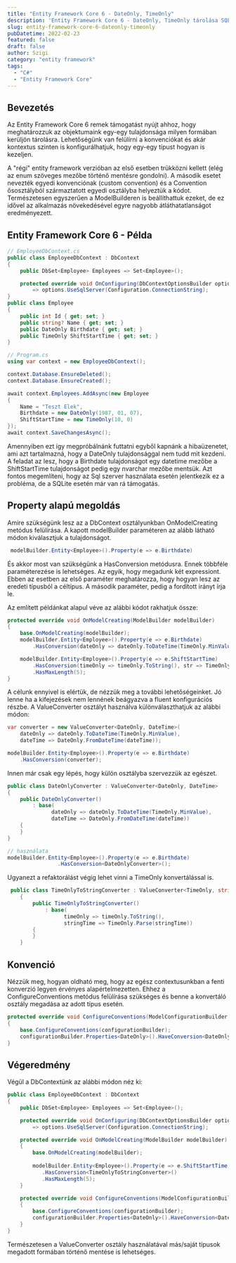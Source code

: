 ```yaml
---
title: "Entity Framework Core 6 - DateOnly, TimeOnly"
description: 'Entity Framework Core 6 - DateOnly, TimeOnly tárolása SQL Serveren'
slug: entity-framework-core-6-dateonly-timeonly
pubDatetime: 2022-02-23
featured: false
draft: false
author: Szigi
category: "entity framework"
tags: 
  - "C#"
  - "Entity Framework Core"
---
```


## Bevezetés

Az Entity Framework Core 6 remek támogatást nyújt ahhoz, hogy meghatározzuk az objektumaink egy-egy tulajdonsága milyen formában kerüljön tárolásra. Lehetőségünk van felülírni a konvenciókat és akár kontextus szinten is konfigurálhatjuk, hogy egy-egy típust hogyan is kezeljen.

A "régi" entity framework verzióban az első esetben trükközni kellett (elég az enum szöveges mezőbe történő mentésre gondolni). A második esetet nevezték egyedi konvenciónak (custom convention) és a Convention ősosztályból származtatott egyedi osztályba helyeztük a kódot. Természetesen egyszerűen a ModelBuilderen is beállíthattuk ezeket, de ez idővel az alkalmazás növekedésével egyre nagyobb átláthatatlanságot eredményezett.

## Entity Framework Core 6 - Példa

```csharp
// EmployeeDbContext.cs
public class EmployeeDbContext : DbContext
{
    public DbSet<Employee> Employees => Set<Employee>();

    protected override void OnConfiguring(DbContextOptionsBuilder options)
        => options.UseSqlServer(Configuration.ConnectionString);
}
public class Employee
{
    public int Id { get; set; }
    public string? Name { get; set; }
    public DateOnly Birthdate { get; set; }
    public TimeOnly ShiftStartTime { get; set; }
}

// Program.cs
using var context = new EmployeeDbContext();

context.Database.EnsureDeleted();
context.Database.EnsureCreated();

await context.Employees.AddAsync(new Employee
{
    Name = "Teszt Elek",
    Birthdate = new DateOnly(1987, 01, 07),
    ShiftStartTime = new TimeOnly(10, 0)
});
await context.SaveChangesAsync();
```

Amennyiben ezt így megpróbálnánk futtatni egyből kapnánk a hibaüzenetet, ami azt tartalmazná, hogy a DateOnly tulajdonsággal nem tudd mit kezdeni. A feladat az lesz, hogy a Birthdate tulajdonságot egy datetime mezőbe a ShiftStartTime tulajdonságot pedig egy nvarchar mezőbe mentsük. Azt fontos megemlíteni, hogy az Sql szerver használata esetén jelentkezik ez a probléma, de a SQLite esetén már van rá támogatás.

## Property alapú megoldás

Amire szükségünk lesz az a DbContext osztályunkban OnModelCreating metódus felülírása. A kapott modelBuilder paraméteren az alább látható módon kiválasztjuk a tulajdonságot.

```csharp
 modelBuilder.Entity<Employee>().Property(e => e.Birthdate)
```

És akkor most van szükségünk a HasConversion metódusra. Ennek többféle paraméterezése is lehetséges. Az egyik, hogy megadunk két expressiont. Ebben az esetben az első paraméter meghatározza, hogy hogyan lesz az eredeti típusból a céltípus. A második paraméter, pedig a fordított irányt írja le.

Az említett példánkat alapul véve az alábbi kódot rakhatjuk össze:

```csharp
protected override void OnModelCreating(ModelBuilder modelBuilder)
{
    base.OnModelCreating(modelBuilder);
    modelBuilder.Entity<Employee>().Property(e => e.Birthdate)
        .HasConversion(dateOnly => dateOnly.ToDateTime(TimeOnly.MinValue), dateTime => DateOnly.FromDateTime(dateTime));

    modelBuilder.Entity<Employee>().Property(e => e.ShiftStartTime)
        .HasConversion(timeOnly => timeOnly.ToString(), str => TimeOnly.Parse(str))
        .HasMaxLength(5);
}
```

A célunk ennyivel is elértük, de nézzük meg a további lehetőségeinket. Jó lenne ha a kifejezések nem lennének beágyazva a fluent konfigurációs részbe. A ValueConverter osztályt használva különválaszthatjuk az alábbi módon:

```csharp
var converter = new ValueConverter<DateOnly, DateTime>(
    dateOnly => dateOnly.ToDateTime(TimeOnly.MinValue),
    dateTime => DateOnly.FromDateTime(dateTime));

modelBuilder.Entity<Employee>().Property(e => e.Birthdate)
    .HasConversion(converter);
```

Innen már csak egy lépés, hogy külön osztályba szervezzük az egészet.

```csharp
public class DateOnlyConverter : ValueConverter<DateOnly, DateTime>
{
    public DateOnlyConverter() 
        : base(
              dateOnly => dateOnly.ToDateTime(TimeOnly.MinValue),
              dateTime => DateOnly.FromDateTime(dateTime))
    {
    }
}

// használata
modelBuilder.Entity<Employee>().Property(e => e.Birthdate)
                .HasConversion<DateOnlyConverter>();
```

Ugyanezt a refaktorálást végig lehet vinni a TimeOnly konvertálással is.

```csharp
 public class TimeOnlyToStringConverter : ValueConverter<TimeOnly, string>
    {
        public TimeOnlyToStringConverter() 
            : base(
                  timeOnly => timeOnly.ToString(),
                  stringTime => TimeOnly.Parse(stringTime))
        {
        }
    }
```

## Konvenció

Nézzük meg, hogyan oldható meg, hogy az egész contextusunkban a fenti konverzió legyen érvényes alapértelmezetten. Ehhez a ConfigureConventions metódus felülírása szükséges és benne a konvertáló osztály megadása az adott típus esetén.

```csharp
protected override void ConfigureConventions(ModelConfigurationBuilder configurationBuilder)
{
    base.ConfigureConventions(configurationBuilder);
    configurationBuilder.Properties<DateOnly>().HaveConversion<DateOnlyConverter>();
}
```

## Végeredmény

Végül a DbContextünk az alábbi módon néz ki:

```csharp
public class EmployeeDbContext : DbContext
{
    public DbSet<Employee> Employees => Set<Employee>();

    protected override void OnConfiguring(DbContextOptionsBuilder options)
        => options.UseSqlServer(Configuration.ConnectionString);

    protected override void OnModelCreating(ModelBuilder modelBuilder)
    {
        base.OnModelCreating(modelBuilder);
        
        modelBuilder.Entity<Employee>().Property(e => e.ShiftStartTime)
           .HasConversion<TimeOnlyToStringConverter>()
           .HasMaxLength(5);
    }

    protected override void ConfigureConventions(ModelConfigurationBuilder configurationBuilder)
    {
        base.ConfigureConventions(configurationBuilder);
        configurationBuilder.Properties<DateOnly>().HaveConversion<DateOnlyConverter>();
    }
}
```

Természetesen a ValueConverter osztály használatával más/saját típusok megadott formában történő mentése is lehetséges.
